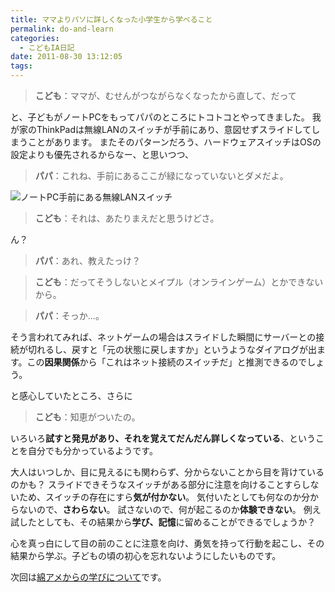 ```yaml
---
title: ママよりパソに詳しくなった小学生から学べること
permalink: do-and-learn
categories:
  - こどもIA日記
date: 2011-08-30 13:12:05
tags:
---
```


> **こども**：ママが、むせんがつながらなくなったから直して、だって

と、子どもがノートPCをもってパパのところにトコトコとやってきました。
我が家のThinkPadは無線LANのスイッチが手前にあり、意図せずスライドしてしまうことがあります。
またそのパターンだろう、ハードウェアスイッチはOSの設定よりも優先されるからなー、と思いつつ、
<!-- more -->

> **パパ**：これね、手前にあるここが緑になっていないとダメだよ。

![ノートPC手前にある無線LANスイッチ](/images/ia-kid/20110821-wifi-switch-on-thinkpad.png)

> **こども**：それは、あたりまえだと思うけどさ。

ん？

> **パパ**：あれ、教えたっけ？

> **こども**：だってそうしないとメイプル（オンラインゲーム）とかできないから。

> **パパ**：そっか...。

そう言われてみれば、ネットゲームの場合はスライドした瞬間にサーバーとの接続が切れるし、戻すと「元の状態に戻しますか」というようなダイアログが出ます。この**因果関係**から「これはネット接続のスイッチだ」と推測できるのでしょう。

と感心していたところ、さらに

> **こども**：知恵がついたの。

いろいろ**試すと発見があり、それを覚えてだんだん詳しくなっている**、ということを自分でも分かっているようです。

大人はいつしか、目に見えるにも関わらず、分からないことから目を背けているのかも？
スライドできそうなスイッチがある部分に注意を向けることすらしないため、スイッチの存在にすら**気が付かない**。
気付いたとしても何なのか分からないので、**さわらない**。
試さないので、何が起こるのか**体験できない**。
例え試したとしても、その結果から**学び、記憶**に留めることができるでしょうか？

心を真っ白にして目の前のことに注意を向け、勇気を持って行動を起こし、その結果から学ぶ。子どもの頃の初心を忘れないようにしたいものです。

次回は[綿アメからの学びについて](../learn-from-wataame/)です。